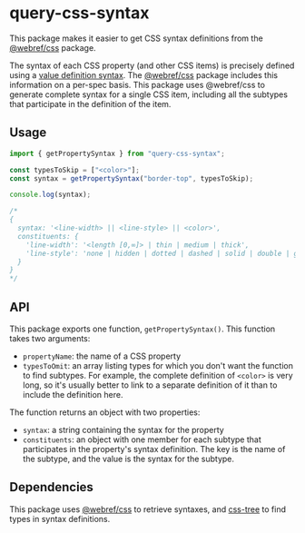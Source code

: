 # query-css-syntax

This package makes it easier to get CSS syntax definitions from the [@webref/css](https://www.npmjs.com/package/@webref/css) package.

The syntax of each CSS property (and other CSS items) is precisely defined using a [value definition syntax](https://drafts.csswg.org/css-values/#value-defs). The [@webref/css](https://www.npmjs.com/package/@webref/css) package includes this information on a per-spec basis. This package uses @webref/css to generate complete syntax for a single CSS item, including all the subtypes that participate in the definition of the item.

## Usage

```js
import { getPropertySyntax } from "query-css-syntax";

const typesToSkip = ["<color>"];
const syntax = getPropertySyntax("border-top", typesToSkip);

console.log(syntax);

/*
{
  syntax: '<line-width> || <line-style> || <color>',
  constituents: {
    'line-width': '<length [0,∞]> | thin | medium | thick',
    'line-style': 'none | hidden | dotted | dashed | solid | double | groove | ridge | inset | outset'
  }
}
*/
```

## API

This package exports one function, `getPropertySyntax()`. This function takes two arguments:

- `propertyName`: the name of a CSS property
- `typesToOmit`: an array listing types for which you don't want the function to find subtypes. For example, the complete definition of `<color>` is very long, so it's usually better to link to a separate definition of it than to include the definition here.

The function returns an object with two properties:

- `syntax`: a string containing the syntax for the property
- `constituents`: an object with one member for each subtype that participates in the property's syntax definition. The key is the name of the subtype, and the value is the syntax for the subtype.

## Dependencies

This package uses [@webref/css](https://www.npmjs.com/package/@webref/css) to retrieve syntaxes, and [css-tree](https://www.npmjs.com/package/css-tree) to find types in syntax definitions.
